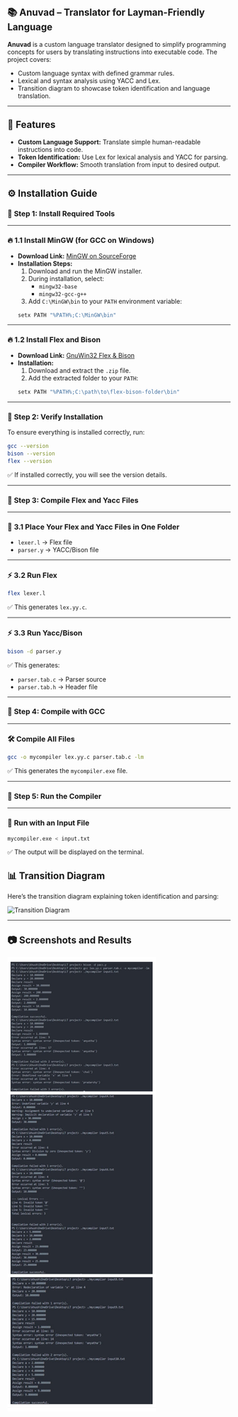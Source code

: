 ## 📚 **Anuvad – Translator for Layman-Friendly Language**

**Anuvad** is a custom language translator designed to simplify programming concepts for  users by translating instructions into executable code. The project covers:

- Custom language syntax with defined grammar rules.
- Lexical and syntax analysis using YACC and Lex.
- Transition diagram to showcase token identification and language translation.

---

## 🚀 **Features**
- **Custom Language Support:** Translate simple human-readable instructions into code.
- **Token Identification:** Use Lex for lexical analysis and YACC for parsing.
- **Compiler Workflow:** Smooth translation from input to desired output.

---

## ⚙️ **Installation Guide**

### 🎯 **Step 1: Install Required Tools**

---

### 🔥 **1.1 Install MinGW (for GCC on Windows)**
- **Download Link:** [MinGW on SourceForge](https://sourceforge.net/projects/mingw/)
- **Installation Steps:**
   1. Download and run the MinGW installer.
   2. During installation, select:
      - `mingw32-base`
      - `mingw32-gcc-g++`
   3. Add `C:\MinGW\bin` to your `PATH` environment variable:
   ```bash
   setx PATH "%PATH%;C:\MinGW\bin"
   ```

---

### 🔥 **1.2 Install Flex and Bison**
- **Download Link:** [GnuWin32 Flex & Bison](https://gnuwin32.sourceforge.net/packages.html)
- **Installation:**
   1. Download and extract the `.zip` file.
   2. Add the extracted folder to your `PATH`:
   ```bash
   setx PATH "%PATH%;C:\path\to\flex-bison-folder\bin"
   ```

---

### 🎯 **Step 2: Verify Installation**
To ensure everything is installed correctly, run:
```bash
gcc --version
bison --version
flex --version
```

✅ If installed correctly, you will see the version details.

---

### 🎯 **Step 3: Compile Flex and Yacc Files**

---

### 📂 **3.1 Place Your Flex and Yacc Files in One Folder**
- `lexer.l` → Flex file
- `parser.y` → YACC/Bison file

---

### ⚡ **3.2 Run Flex**
```bash
flex lexer.l
```
✅ This generates `lex.yy.c`.

---

### ⚡ **3.3 Run Yacc/Bison**
```bash
bison -d parser.y
```
✅ This generates:
- `parser.tab.c` → Parser source
- `parser.tab.h` → Header file

---

### 🎯 **Step 4: Compile with GCC**

---

### 🛠️ **Compile All Files**
```bash
gcc -o mycompiler lex.yy.c parser.tab.c -lm
```
✅ This generates the `mycompiler.exe` file.

---

### 🎯 **Step 5: Run the Compiler**

---

### 📝 **Run with an Input File**
```bash
mycompiler.exe < input.txt
```
✅ The output will be displayed on the terminal.

## 📊 **Transition Diagram**

Here’s the transition diagram explaining token identification and parsing:

![Transition Diagram](./images/transition_diagram.png)

---

## 📷 **Screenshots and Results**
![Input Output](./o.jpg)

